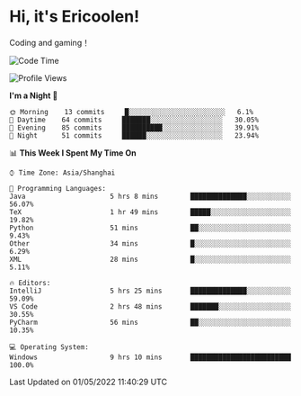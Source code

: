 # Hi, it's Ericoolen!
Coding and gaming！

<!--START_SECTION:waka-->
![Code Time](http://img.shields.io/badge/Code%20Time-223%20hrs%2046%20mins-blue)

![Profile Views](http://img.shields.io/badge/Profile%20Views-2-blue)

**I'm a Night 🦉** 

```text
🌞 Morning    13 commits     █░░░░░░░░░░░░░░░░░░░░░░░░   6.1% 
🌆 Daytime    64 commits     ███████░░░░░░░░░░░░░░░░░░   30.05% 
🌃 Evening    85 commits     ██████████░░░░░░░░░░░░░░░   39.91% 
🌙 Night      51 commits     ██████░░░░░░░░░░░░░░░░░░░   23.94%

```


📊 **This Week I Spent My Time On** 

```text
⌚︎ Time Zone: Asia/Shanghai

💬 Programming Languages: 
Java                     5 hrs 8 mins        ██████████████░░░░░░░░░░░   56.07% 
TeX                      1 hr 49 mins        █████░░░░░░░░░░░░░░░░░░░░   19.82% 
Python                   51 mins             ██░░░░░░░░░░░░░░░░░░░░░░░   9.43% 
Other                    34 mins             █░░░░░░░░░░░░░░░░░░░░░░░░   6.29% 
XML                      28 mins             █░░░░░░░░░░░░░░░░░░░░░░░░   5.11%

🔥 Editors: 
IntelliJ                 5 hrs 25 mins       ██████████████░░░░░░░░░░░   59.09% 
VS Code                  2 hrs 48 mins       ███████░░░░░░░░░░░░░░░░░░   30.55% 
PyCharm                  56 mins             ██░░░░░░░░░░░░░░░░░░░░░░░   10.35%

💻 Operating System: 
Windows                  9 hrs 10 mins       █████████████████████████   100.0%

```


 Last Updated on 01/05/2022 11:40:29 UTC
<!--END_SECTION:waka-->

